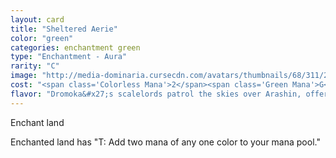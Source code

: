 ```yaml
---
layout: card
title: "Sheltered Aerie"
color: "green"
categories: enchantment green
type: "Enchantment - Aura"
rarity: "C"
image: "http://media-dominaria.cursecdn.com/avatars/thumbnails/68/311/200/283/635618391491989392.png"
cost: "<span class='Colorless Mana'>2</span><span class='Green Mana'>G</span>"
flavor: "Dromoka&#x27;s scalelords patrol the skies over Arashin, offering her people safety from the harsh world."
---
```


Enchant land

Enchanted land has "<span class="tip mana-icon mana-t" title="Tap">T</span>: Add two mana of any one color to your mana pool."
